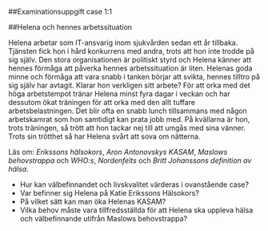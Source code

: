 ##Examinationsuppgift case 1:1

##Helena och hennes arbetssituation

Helena arbetar som IT-ansvarig inom sjukvården sedan ett år tillbaka. Tjänsten fick hon i hård konkurrens med andra, trots att 
hon inte trodde på sig själv. Den stora organisationen är politiskt styrd och Helena känner att hennes förmåga att påverka 
hennes arbetssituation är liten. Helenas goda minne och förmåga att vara snabb i tanken börjar att svikta, hennes tilltro 
på sig själv har avtagit. Klarar hon verkligen sitt arbete? För att orka med det höga arbetstempot tränar Helena minst fyra 
dagar i veckan och har dessutom ökat träningen för att orka med den allt tuffare arbetsbelastningen. Det blir ofta en snabb 
lunch tillsammans med någon arbetskamrat som hon samtidigt kan prata jobb med. På kvällarna är hon, trots träningen, så trött 
att hon tackar nej till att umgås med sina vänner. Trots sin trötthet så har Helena svårt att sova om nätterna.

Läs om: *Erikssons hälsokors*, *Aron Antonovskys KASAM*, *Maslows behovstrappa* och *WHO:s*, *Nordenfelts* och *Britt 
Johanssons definition av hälsa*.

* Hur kan välbefinnandet och livskvalitet värderas i ovanstående case?
* Var befinner sig Helena på Katie Erikssons Hälsokors?
* På vilket sätt kan man öka Helenas KASAM?
* Vilka behov måste vara tillfredsställda för att Helena ska uppleva hälsa och välbefinnande utifrån Maslows behovstrappa?
